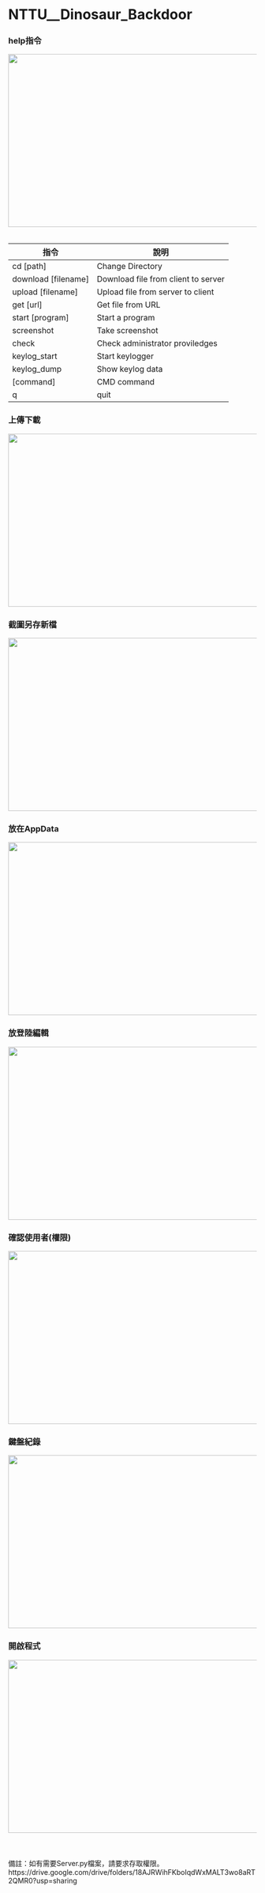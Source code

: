 # NTTU__Dinosaur_Backdoor
### help指令
<div align=center>
    <img width="800" height="350" src="https://github.com/SmallliDinosaur/NTTU__Dinosaur_Backdoor/blob/main/introduce/help%E6%8C%87%E4%BB%A4.jpg"/>
</div>

<br>
<div align="center">

| 指令                  | 說明                                |
| -------------------   |------------------------------------| 
|cd [path]              |Change Directory                    |     
|download [filename]    |Download file from client to server |               
|upload [filename]      |Upload file from server to client   |            
|get [url]              |Get file from URL                   |
|start [program]        |Start a program                     |
|screenshot             |Take screenshot                     |
|check                  |Check administrator proviledges     |          
|keylog_start           |Start keylogger                     |
|keylog_dump            |Show keylog data                    |
|[command]              |CMD command                         |
|q                      |quit                                |

</div>

### 上傳下載
<div align=center>
    <img width="800" height="350" src="https://github.com/SmallliDinosaur/NTTU__Dinosaur_Backdoor/blob/main/introduce/%E4%B8%8A%E5%82%B3%E4%B8%8B%E8%BC%89.jpg"/>
</div>

### 截圖另存新檔
<div align=center>
    <img width="800" height="350" src="https://github.com/SmallliDinosaur/NTTU__Dinosaur_Backdoor/blob/main/introduce/%E6%88%AA%E5%9C%96%E5%8F%A6%E5%AD%98%E6%96%B0%E6%AA%94.jpg"/>
</div>

### 放在AppData
<div align=center>
    <img width="800" height="350" src="https://github.com/SmallliDinosaur/NTTU__Dinosaur_Backdoor/blob/main/introduce/%E6%94%BE%E5%9C%A8AppData.jpg"/>
</div>

### 放登陸編輯
<div align=center>
    <img width="800" height="350" src="https://github.com/SmallliDinosaur/NTTU__Dinosaur_Backdoor/blob/main/introduce/%E7%99%BB%E9%99%B8%E7%B7%A8%E8%BC%AF.jpg"/>
</div>

### 確認使用者(權限)
<div align=center>
    <img width="800" height="350" src="https://github.com/SmallliDinosaur/NTTU__Dinosaur_Backdoor/blob/main/introduce/%E7%A2%BA%E8%AA%8D%E4%BD%BF%E7%94%A8%E8%80%85(%E6%AC%8A%E9%99%90).jpg"/>
</div>

### 鍵盤紀錄
<div align=center>
    <img width="800" height="350" src="https://github.com/SmallliDinosaur/NTTU__Dinosaur_Backdoor/blob/main/introduce/%E9%8D%B5%E7%9B%A4%E7%B4%80%E9%8C%84.jpg"/>
</div>

### 開啟程式
<div align=center>
    <img width="800" height="350" src="https://github.com/SmallliDinosaur/NTTU__Dinosaur_Backdoor/blob/main/introduce/%E9%96%8B%E5%95%9F%E7%A8%8B%E5%BC%8F.jpg"/>
</div>


<br>
<br>
<br>
備註：如有需要Server.py檔案，請要求存取權限。
<br>
https://drive.google.com/drive/folders/18AJRWihFKboIqdWxMALT3wo8aRT2QMR0?usp=sharing
